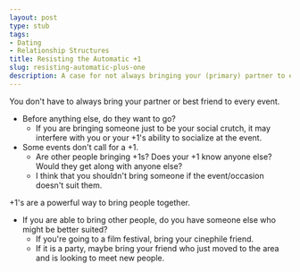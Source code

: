 ```yaml
---
layout: post
type: stub
tags:
- Dating
- Relationship Structures
title: Resisting the Automatic +1
slug: resisting-automatic-plus-one
description: A case for not always bringing your (primary) partner to events.
---
```


You don't have to always bring your partner or best friend to every event.
* Before anything else, do they want to go?
    * If you are bringing someone just to be your social crutch, it may interfere with you or your +1's ability to socialize at the event.
* Some events don't call for a +1.
    * Are other people bringing +1s? Does your +1 know anyone else? Would they get along with anyone else?
    * I think that you shouldn't bring someone if the event/occasion doesn't suit them.

+1's are a powerful way to bring people together.
* If you are able to bring other people, do you have someone else who might be better suited?
    * If you're going to a film festival, bring your cinephile friend.
    * If it is a party, maybe bring your friend who just moved to the area and is looking to meet new people.